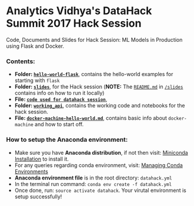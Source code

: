 # Analytics Vidhya's DataHack Summit 2017 Hack Session

Code, Documents and Slides for Hack Session: ML Models in Production using Flask and Docker.

### Contents:

- __Folder: [`hello-world-flask`](https://github.com/pratos/datahack2017-workshop-av/tree/master/hello-world-flask)__, contains the hello-world examples for starting with `flask`
- __Folder: [`slides`](https://github.com/pratos/datahack2017-workshop-av/tree/master/slides)__, for the Hack session (__NOTE:__ The [`README.md`](https://github.com/pratos/datahack2017-workshop-av/blob/master/slides/README.md) in [`/slides`](https://github.com/pratos/datahack2017-workshop-av/tree/master/slides) contains info on how to run it locally) 
- __File: [`code used for datahack session`](https://github.com/pratos/datahack2017-workshop-av/blob/master/slides/datahack_code.ipynb)__,
- __Folder: [`working_api`](https://github.com/pratos/datahack2017-workshop-av/tree/master/working_api)__, contains the working code and notebooks for the hack session.
- __File: [`docker-machine-hello-world.md`](https://github.com/pratos/datahack2017-workshop-av/blob/master/docker-machine-hello-world.md)__, contains basic info about `docker-machine` and how to start off.

### How to setup the Anaconda environment:

- Make sure you have __Anaconda distribution__, if not then visit: [Miniconda Installation](https://conda.io/miniconda.html) to install it.
- For any queries regarding conda environment, visit: [Managing Conda Environments](https://conda.io/docs/user-guide/tasks/manage-environments.html)
- __Anaconda environment file__ is in the root directory: `datahack.yml`
- In the terminal run command: `conda env create -f datahack.yml`
- Once done, run: `source activate datahack`. Your virutal environment is setup successfully!
